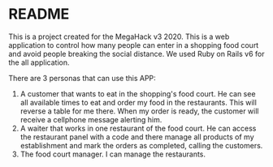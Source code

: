 # README

This is a project created for the MegaHack v3 2020. This is a web application to control how many people can
enter in a shopping food court and avoid people breaking the social distance. We used Ruby on Rails v6 for the all
application.

There are 3 personas that can use this APP:

1) A customer that wants to eat in the shopping's food court. He can see all available times to eat and order
my food in the restaurants. This will reverse a table for me there. When my order is ready, the customer will receive
a cellphone message alerting him.
2) A waiter that works in one restaurant of the food court. He can access the restaurant panel with a code and there
manage all products of my establishment and mark the orders as completed, calling the customers.
3) The food court manager. I can manage the restaurants.

